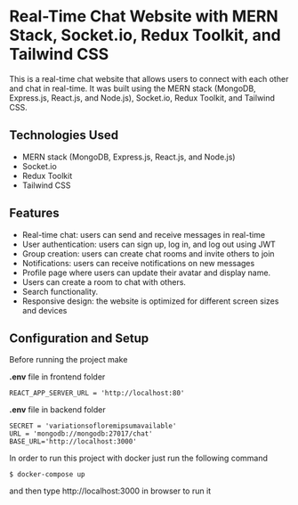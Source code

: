 # Real-Time Chat Website with MERN Stack, Socket.io, Redux Toolkit, and Tailwind CSS

This is a real-time chat website that allows users to connect with each other and chat in real-time. It was built using the MERN stack (MongoDB, Express.js, React.js, and Node.js), Socket.io, Redux Toolkit, and Tailwind CSS. 


## Technologies Used

- MERN stack (MongoDB, Express.js, React.js, and Node.js)
- Socket.io
- Redux Toolkit
- Tailwind CSS

## Features

- Real-time chat: users can send and receive messages in real-time
- User authentication: users can sign up, log in, and log out using JWT 
- Group creation: users can create chat rooms and invite others to join
- Notifications: users can receive notifications on new messages
- Profile page where users can update their avatar and display name.
- Users can create a room to chat with others.
- Search functionality.
- Responsive design: the website is optimized for different screen sizes and devices

## Configuration and Setup
Before running the project make

<b>.env</b> file in frontend folder 
```
REACT_APP_SERVER_URL = 'http://localhost:80' 
```
<b>.env</b> file in backend folder
```
SECRET = 'variationsofloremipsumavailable'
URL = 'mongodb://mongodb:27017/chat'
BASE_URL='http://localhost:3000' 
```
In order to run this project with docker just run the following command

```
$ docker-compose up
```

and then type http://localhost:3000 in browser to run it